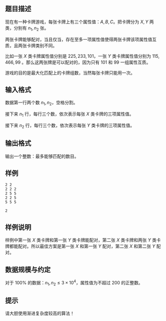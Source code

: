 ## 题目描述

现在有一种卡牌游戏，每张卡牌上有三个属性值：$A,B,C$。把卡牌分为 $X,Y$ 两类，分别有 $n_1,n_2$ 张。

两张卡牌能够配对，当且仅当，存在至多一项属性值使得两张卡牌该项属性值互质，且两张卡牌类别不同。

比如一张 $X$ 类卡牌属性值分别是 $225,233,101$，一张 $Y$ 类卡牌属性值分别为 $115,466,99$ 。那么这两张牌是可以配对的，因为只有 $101$ 和 $99$ 一组属性互质。

游戏的目的是最大化匹配上的卡牌组数，当然每张卡牌只能用一次。

## 输入格式

数据第一行两个数 $n_1,n_2$，空格分割。

接下来 $n_1$ 行，每行三个数，依次表示每张 $X$ 类卡牌的三项属性值。

接下来 $n_2$ 行，每行三个数，依次表示每张 $Y$ 类卡牌的三项属性值。

## 输出格式

输出一个整数：最多能够匹配的数目。

## 样例
```input1
2 2
2 2 2
2 5 5
2 2 5
5 5 5
```
```output1
2
```
## 样例说明

样例中第一张 $X$ 类卡牌和第一张 $Y$ 类卡牌能配对，第二张 $X$ 类卡牌和两张 $Y$ 类卡牌都能配对。所以最佳方案是第一张 $X$ 和第一张 $Y$ 配对，第二张 $X$ 和第二张 $Y$ 配对。

## 数据规模与约定

对于 $100\%$ 的数据：$n_1,n_2\le 3\times 10^4$，属性值为不超过 $200$ 的正整数。

## 提示

请大胆使用渐进复杂度较高的算法！